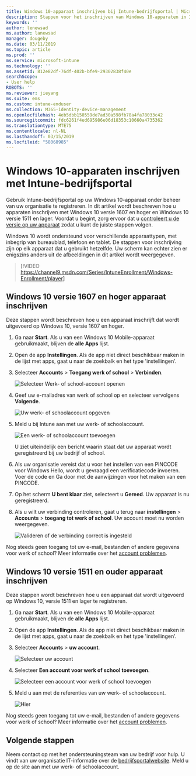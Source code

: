 ```yaml
---
title: Windows 10-apparaat inschrijven bij Intune-bedrijfsportal | Microsoft Docs
description: Stappen voor het inschrijven van Windows 10-apparaten in Intune-bedrijfsportal
keywords: ''
author: lenewsad
ms.author: lanewsad
manager: dougeby
ms.date: 03/11/2019
ms.topic: article
ms.prod: ''
ms.service: microsoft-intune
ms.technology: ''
ms.assetid: 812e82df-76df-402b-bfe9-29302838f40e
searchScope:
- User help
ROBOTS: ''
ms.reviewer: jieyang
ms.suite: ems
ms.custom: intune-enduser
ms.collection: M365-identity-device-management
ms.openlocfilehash: 4eb5dbb150559de7ad30a598fb78a4fa78033c42
ms.sourcegitcommit: fdc6261f4ed695986e06d18353c10660a4735362
ms.translationtype: MTE75
ms.contentlocale: nl-NL
ms.lasthandoff: 03/15/2019
ms.locfileid: "58068985"
---
```

# <a name="enroll-windows-10-devices-with-intune-company-portal"></a>Windows 10-apparaten inschrijven met Intune-bedrijfsportal

Gebruik Intune-bedrijfsportal op uw Windows 10-apparaat onder beheer van uw organisatie te registreren. In dit artikel wordt beschreven hoe u apparaten inschrijven met Windows 10 versie 1607 en hoger en Windows 10 versie 1511 en lager. Voordat u begint, zorg ervoor dat u [controleert u de versie op uw apparaat](windows-enrollment-company-portal.md#find-windows-10-version-number) zodat u kunt de juiste stappen volgen.  

Windows 10 wordt ondersteund voor verschillende apparaattypen, met inbegrip van bureaublad, telefoon en tablet. De stappen voor inschrijving zijn op elk apparaat dat u gebruikt hetzelfde. Uw scherm kan echter zien er enigszins anders uit de afbeeldingen in dit artikel wordt weergegeven.  

> [!VIDEO https://channel9.msdn.com/Series/IntuneEnrollment/Windows-Enrollment/player]  

## <a name="enroll-windows-10-version-1607-and-later-device"></a>Windows 10 versie 1607 en hoger apparaat inschrijven 
Deze stappen wordt beschreven hoe u een apparaat inschrijft dat wordt uitgevoerd op Windows 10, versie 1607 en hoger.  

1. Ga naar **Start**. Als u van een Windows 10 Mobile-apparaat gebruikmaakt, blijven de **alle Apps** lijst.

2. Open de app **Instellingen**. Als de app niet direct beschikbaar maken in de lijst met apps, gaat u naar de zoekbalk en het type 'instellingen'.

3. Selecteer **Accounts** > **Toegang werk of school** > **Verbinden**.  


    ![Selecteer Werk- of school-account openen](./media/w10-enroll-rs1-connect-to-work-or-school.png)  

4. Geef uw e-mailadres van werk of school op en selecteer vervolgens **Volgende**.  


   ![Uw werk- of schoolaccount opgeven](./media/w10-enroll-rs1-set-up-work-or-school-account.png)  

5. Meld u bij Intune aan met uw werk- of schoolaccount.  


    ![Een werk- of schoolaccount toevoegen](./media/w10-enroll-rs1-enter-your-credentials.png)  

    U ziet uiteindelijk een bericht waarin staat dat uw apparaat wordt geregistreerd bij uw bedrijf of school.

6. Als uw organisatie vereist dat u voor het instellen van een PINCODE voor Windows Hello, wordt u gevraagd een verificatiecode invoeren. Voer de code en Ga door met de aanwijzingen voor het maken van een PINCODE.  

7. Op het scherm **U bent klaar** ziet, selecteert u **Gereed**. Uw apparaat is nu geregistreerd.  

8. Als u wilt uw verbinding controleren, gaat u terug naar **instellingen** > **Accounts** > **toegang tot werk of school**.  Uw account moet nu worden weergegeven.  


    ![Valideren of de verbinding correct is ingesteld](./media/w10-enroll-rs1-validate-successful-enrollment.png)  

Nog steeds geen toegang tot uw e-mail, bestanden of andere gegevens voor werk of school? Meer informatie over het [account problemen](troubleshoot-your-windows-10-device-windows.md#troubleshooting-steps-to-follow-if-you-see-access-work-or-school).  

## <a name="enroll-windows-10-version-1511-and-earlier-device"></a>Windows 10 versie 1511 en ouder apparaat inschrijven  
Deze stappen wordt beschreven hoe u een apparaat dat wordt uitgevoerd op Windows 10, versie 1511 en lager te registreren.  

1. Ga naar **Start**. Als u van een Windows 10 Mobile-apparaat gebruikmaakt, blijven de **alle Apps** lijst.

2. Open de app **Instellingen**. Als de app niet direct beschikbaar maken in de lijst met apps, gaat u naar de zoekbalk en het type 'instellingen'.

3. Selecteer **Accounts** > **uw account**.  


    ![Selecteer uw account](./media/W10-enroll-2-accounts-your-account.png)  

5. Selecteer **Een account voor werk of school toevoegen**.  


    ![Selecteer een account voor werk of school toevoegen](./media/w10-enroll-3-add-work-school-acct.png)  

6. Meld u aan met de referenties van uw werk- of schoolaccount.  


    ![Hier](./media/W10-enroll-4-sign-in.png)  

Nog steeds geen toegang tot uw e-mail, bestanden of andere gegevens voor werk of school? Meer informatie over het [account problemen](troubleshoot-your-windows-10-device-windows.md#troubleshooting-steps-to-follow-if-you-see-your-account).   

## <a name="next-steps"></a>Volgende stappen  

Neem contact op met het ondersteuningsteam van uw bedrijf voor hulp. U vindt van uw organisatie IT-informatie over de [bedrijfsportalwebsite](https://go.microsoft.com/fwlink/?linkid=2010980). Meld u op de site aan met uw werk- of schoolaccount.  

 

